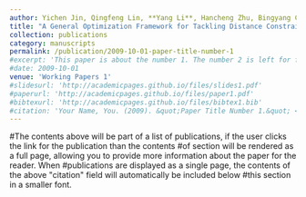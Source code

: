 ```yaml
---
author: Yichen Jin, Qingfeng Lin, **Yang Li**, Hancheng Zhu, Bingyang Cheng, Yik-Chung Wu, and Rui Zhang
title: "A General Optimization Framework for Tackling Distance Constraints in Movable Antenna-Aided Systems"
collection: publications
category: manuscripts
permalink: /publication/2009-10-01-paper-title-number-1
#excerpt: 'This paper is about the number 1. The number 2 is left for future work.'
#date: 2009-10-01
venue: 'Working Papers 1'
#slidesurl: 'http://academicpages.github.io/files/slides1.pdf'
#paperurl: 'http://academicpages.github.io/files/paper1.pdf'
#bibtexurl: 'http://academicpages.github.io/files/bibtex1.bib'
#citation: 'Your Name, You. (2009). &quot;Paper Title Number 1.&quot; <i>Journal 1</i>. 1(1).'
---
```

#The contents above will be part of a list of publications, if the user clicks the link for the publication than the contents #of section will be rendered as a full page, allowing you to provide more information about the paper for the reader. When #publications are displayed as a single page, the contents of the above "citation" field will automatically be included below #this section in a smaller font.
